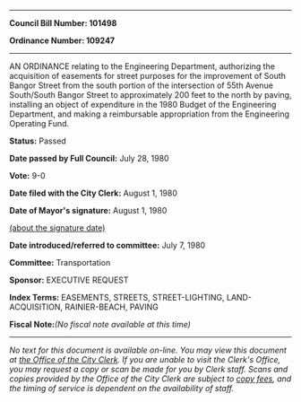 

********

**Council Bill Number: 101498**
   
**Ordinance Number: 109247**
********

 AN ORDINANCE relating to the Engineering Department, authorizing the acquisition of easements for street purposes for the improvement of South Bangor Street from the south portion of the intersection of 55th Avenue South/South Bangor Street to approximately 200 feet to the north by paving, installing an object of expenditure in the 1980 Budget of the Engineering Department, and making a reimbursable appropriation from the Engineering Operating Fund.

**Status:** Passed
   
**Date passed by Full Council:** July 28, 1980
   
**Vote:** 9-0
   
**Date filed with the City Clerk:** August 1, 1980
   
**Date of Mayor's signature:** August 1, 1980
   
[(about the signature date)](/~public/approvaldate.htm)
   
   
   
**Date introduced/referred to committee:** July 7, 1980
   
**Committee:** Transportation
   
**Sponsor:** EXECUTIVE REQUEST
   
   
**Index Terms:** EASEMENTS, STREETS, STREET-LIGHTING, LAND-ACQUISITION, RAINIER-BEACH, PAVING

**Fiscal Note:**_(No fiscal note available at this time)_
********

_No text for this document is available on-line. You may view this document at [the Office of the City Clerk](http://www.seattle.gov/leg/clerk/contactUs.htm). If you are unable to visit the Clerk's Office, you may request a copy or scan be made for you by Clerk staff. Scans and copies provided by the Office of the City Clerk are subject to [copy fees](http://clerk.seattle.gov/~public/clerkfees.htm), and the timing of service is dependent on the availability of staff._

